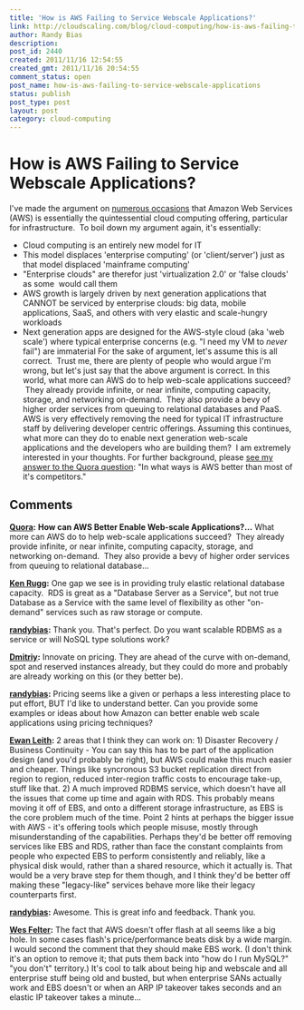 ```yaml
---
title: 'How is AWS Failing to Service Webscale Applications?'
link: http://cloudscaling.com/blog/cloud-computing/how-is-aws-failing-to-service-webscale-applications/
author: Randy Bias
description: 
post_id: 2440
created: 2011/11/16 12:54:55
created_gmt: 2011/11/16 20:54:55
comment_status: open
post_name: how-is-aws-failing-to-service-webscale-applications
status: publish
post_type: post
layout: post
category: cloud-computing
---
```


# How is AWS Failing to Service Webscale Applications?

I've made the argument on [numerous occasions](/blog/cloud-computing/cloudscaling-presentation-roundup) that Amazon Web Services (AWS) is essentially the quintessential cloud computing offering, particular for infrastructure.  To boil down my argument again, it's essentially: 

  * Cloud computing is an entirely new model for IT
  * This model displaces 'enterprise computing' (or 'client/server') just as that model displaced 'mainframe computing'
  * "Enterprise clouds" are therefor just 'virtualization 2.0' or 'false clouds' as some  would call them
  * AWS growth is largely driven by next generation applications that CANNOT be serviced by enterprise clouds: big data, mobile applications, SaaS, and others with very elastic and scale-hungry workloads
  * Next generation apps are designed for the AWS-style cloud (aka 'web scale') where typical enterprise concerns (e.g. "I need my VM to *never* fail") are immaterial
For the sake of argument, let's assume this is all correct.  Trust me, there are plenty of people who would argue I'm wrong, but let's just say that the above argument is correct. In this world, what more can AWS do to help web-scale applications succeed?  They already provide infinite, or near infinite, computing capacity, storage, and networking on-demand.  They also provide a bevy of higher order services from queuing to relational databases and PaaS. AWS is very effectively removing the need for typical IT infrastructure staff by delivering developer centric offerings. Assuming this continues, what more can they do to enable next generation web-scale applications and the developers who are building them?  I am extremely interested in your thoughts. For further background, please [see my answer to the Quora question](http://www.quora.com/In-what-ways-is-AWS-better-than-most-of-its-competitors/answer/Randy-Bias): "In what ways is AWS better than most of it's competitors."

## Comments

**[Quora](#762 "2011-11-16 13:02:31"):** **How can AWS Better Enable Web-scale Applications?...** What more can AWS do to help web-scale applications succeed?  They already provide infinite, or near infinite, computing capacity, storage, and networking on-demand.  They also provide a bevy of higher order services from queuing to relational database...

**[Ken Rugg](#3096 "2011-11-16 14:02:00"):** One gap we see is in providing truly elastic relational database capacity.  RDS is great as a "Database Server as a Service", but not true Database as a Service with the same level of flexibility as other "on-demand" services such as raw storage or compute.

**[randybias](#3097 "2011-11-16 14:29:00"):** Thank you. That's perfect. Do you want scalable RDBMS as a service or will NoSQL type solutions work?

**[Dmitriy](#3098 "2011-11-16 14:57:00"):** Innovate on pricing. They are ahead of the curve with on-demand, spot and reserved instances already, but they could do more and probably are already working on this (or they better be).

**[randybias](#3099 "2011-11-16 15:06:00"):** Pricing seems like a given or perhaps a less interesting place to put effort, BUT I'd like to understand better. Can you provide some examples or ideas about how Amazon can better enable web scale applications using pricing techniques?

**[Ewan Leith](#3100 "2011-11-17 02:47:00"):** 2 areas that I think they can work on: 1) Disaster Recovery / Business Continuity - You can say this has to be part of the application design (and you'd probably be right), but AWS could make this much easier and cheaper. Things like syncronous S3 bucket replication direct from region to region, reduced inter-region traffic costs to encourage take-up, stuff like that. 2) A much improved RDBMS service, which doesn't have all the issues that come up time and again with RDS. This probably means moving it off of EBS, and onto a different storage infrastructure, as EBS is the core problem much of the time. Point 2 hints at perhaps the bigger issue with AWS - it's offering tools which people misuse, mostly through misunderstanding of the capabilities. Perhaps they'd be better off removing services like EBS and RDS, rather than face the constant complaints from people who expected EBS to perform consistently and reliably, like a physical disk would, rather than a shared resource, which it actually is. That would be a very brave step for them though, and I think they'd be better off making these "legacy-like" services behave more like their legacy counterparts first.

**[randybias](#3101 "2011-11-17 07:51:00"):** Awesome. This is great info and feedback. Thank you.

**[Wes Felter](#3102 "2011-11-17 08:02:00"):** The fact that AWS doesn't offer flash at all seems like a big hole. In some cases flash's price/performance beats disk by a wide margin. I would second the comment that they should make EBS work. (I don't think it's an option to remove it; that puts them back into "how do I run MySQL?" "you don't" territory.) It's cool to talk about being hip and webscale and all enterprise stuff being old and busted, but when enterprise SANs actually work and EBS doesn't or when an ARP IP takeover takes seconds and an elastic IP takeover takes a minute...

